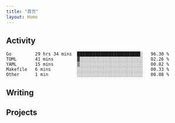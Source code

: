 ```yaml
---
title: "首页"
layout: Home
---
```


## Activity
<!--START_SECTION:waka-->
```text
Go         29 hrs 34 mins  ████████████████████████░   96.30 % 
TOML       41 mins         ▓░░░░░░░░░░░░░░░░░░░░░░░░   02.26 % 
YAML       15 mins         ▒░░░░░░░░░░░░░░░░░░░░░░░░   00.82 % 
Makefile   6 mins          ░░░░░░░░░░░░░░░░░░░░░░░░░   00.33 % 
Other      1 min           ░░░░░░░░░░░░░░░░░░░░░░░░░   00.08 % 
```
<!--END_SECTION:waka-->

## Writing
<PindedPosts />

## Projects
<Projects />
